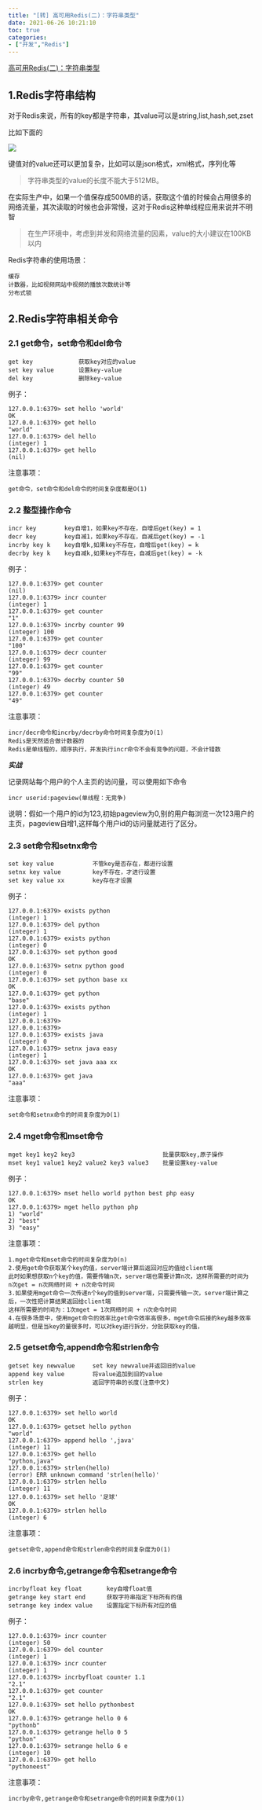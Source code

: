 ```yaml
---
title: "[转] 高可用Redis(二)：字符串类型"
date: 2021-06-26 10:21:10
toc: true
categories:
- ["开发","Redis"]
---
```


[高可用Redis(二)：字符串类型](https://www.cnblogs.com/renpingsheng/p/9774352.html)



## 1.Redis字符串结构

对于Redis来说，所有的key都是字符串，其value可以是string,list,hash,set,zset

比如下面的

![](https://file.wulicode.com/yuque/202208/04/23/0301U5Xe65tV.jpeg)

键值对的value还可以更加复杂，比如可以是json格式，xml格式，序列化等

> 字符串类型的value的长度不能大于512MB。


在实际生产中，如果一个值保存成500MB的话，获取这个值的时候会占用很多的网络流量，其次读取的时候也会非常慢，这对于Redis这种单线程应用来说并不明智

> 在生产环境中，考虑到并发和网络流量的因素，value的大小建议在100KB以内


Redis字符串的使用场景：

```
缓存
计数器，比如视频网站中视频的播放次数统计等
分布式锁
```


## 2.Redis字符串相关命令


### 2.1 get命令，set命令和del命令

```
get key             获取key对应的value
set key value       设置key-value
del key             删除key-value
```

例子：

```
127.0.0.1:6379> set hello 'world'
OK
127.0.0.1:6379> get hello
"world"
127.0.0.1:6379> del hello
(integer) 1
127.0.0.1:6379> get hello
(nil)
```

注意事项：

```
get命令，set命令和del命令的时间复杂度都是O(1)
```


### 2.2 整型操作命令

```
incr key        key自增1，如果key不存在，自增后get(key) = 1
decr key        key自减1，如果key不存在，自减后get(key) = -1
incrby key k    key自增k,如果key不存在，自增后get(key) = k
decrby key k    key自减k,如果key不存在，自减后get(key) = -k
```

例子：

```
127.0.0.1:6379> get counter
(nil)
127.0.0.1:6379> incr counter
(integer) 1
127.0.0.1:6379> get counter
"1"
127.0.0.1:6379> incrby counter 99
(integer) 100
127.0.0.1:6379> get counter
"100"
127.0.0.1:6379> decr counter
(integer) 99
127.0.0.1:6379> get counter
"99"
127.0.0.1:6379> decrby counter 50
(integer) 49
127.0.0.1:6379> get counter
"49"
```

注意事项：

```
incr/decr命令和incrby/decrby命令时间复杂度为O(1)
Redis是天然适合做计数器的
Redis是单线程的，顺序执行，并发执行incr命令不会有竞争的问题，不会计错数
```

**_实战_**

记录网站每个用户的个人主页的访问量，可以使用如下命令

```
incr userid:pageview(单线程：无竞争)
```

说明：假如一个用户的id为123,初始pageview为0,别的用户每浏览一次123用户的主页，pageview自增1,这样每个用户id的访问量就进行了区分。


### 2.3 set命令和setnx命令

```
set key value           不管key是否存在，都进行设置
setnx key value         key不存在，才进行设置
set key value xx        key存在才设置
```

例子：

```
127.0.0.1:6379> exists python
(integer) 1
127.0.0.1:6379> del python
(integer) 1
127.0.0.1:6379> exists python
(integer) 0
127.0.0.1:6379> set python good
OK
127.0.0.1:6379> setnx python good
(integer) 0
127.0.0.1:6379> set python base xx
OK
127.0.0.1:6379> get python
"base"
127.0.0.1:6379> exists python
(integer) 1
127.0.0.1:6379> 
127.0.0.1:6379> 
127.0.0.1:6379> exists java
(integer) 0
127.0.0.1:6379> setnx java easy
(integer) 1
127.0.0.1:6379> set java aaa xx
OK
127.0.0.1:6379> get java
"aaa"
```

注意事项：

```
set命令和setnx命令的时间复杂度为O(1)
```


### 2.4 mget命令和mset命令

```
mget key1 key2 key3                         批量获取key,原子操作
mset key1 value1 key2 value2 key3 value3    批量设置key-value
```

例子：

```
127.0.0.1:6379> mset hello world python best php easy
OK
127.0.0.1:6379> mget hello python php
1) "world"
2) "best"
3) "easy"
```

注意事项：

```
1.mget命令和mset命令的时间复杂度为O(n)
2.使用get命令获取某个key的值，server端计算后返回对应的值给client端
此时如果想获取n个key的值，需要传输n次，server端也需要计算n次，这样所需要的时间为 n次get = n次网络时间 + n次命令时间
3.如果使用mget命令一次传递n个key的值到server端，只需要传输一次，server端计算之后，一次性把计算结果返回给client端
这样所需要的时间为：1次mget = 1次网络时间 + n次命令时间
4.在很多场景中，使用mget命令的效率比get命令效率高很多，mget命令后接的key越多效率越明显，但是当key的量很多时，可以对key进行拆分，分批获取key的值，
```


### 2.5 getset命令,append命令和strlen命令

```
getset key newvalue     set key newvalue并返回旧的value
append key value        将value追加到旧的value
strlen key              返回字符串的长度(注意中文)
```

例子：

```
127.0.0.1:6379> set hello world
OK
127.0.0.1:6379> getset hello python
"world"
127.0.0.1:6379> append hello ',java'
(integer) 11
127.0.0.1:6379> get hello
"python,java"
127.0.0.1:6379> strlen(hello)
(error) ERR unknown command 'strlen(hello)'
127.0.0.1:6379> strlen hello
(integer) 11
127.0.0.1:6379> set hello '足球'
OK
127.0.0.1:6379> strlen hello
(integer) 6
```

注意事项：

```
getset命令,append命令和strlen命令的时间复杂度为O(1)
```


### 2.6 incrby命令,getrange命令和setrange命令

```
incrbyfloat key float       key自增float值
getrange key start end      获取字符串指定下标所有的值
setrange key index value    设置指定下标所有对应的值
```

例子：

```
127.0.0.1:6379> incr counter
(integer) 50
127.0.0.1:6379> del counter
(integer) 1
127.0.0.1:6379> incr counter
(integer) 1
127.0.0.1:6379> incrbyfloat counter 1.1
"2.1"
127.0.0.1:6379> get counter
"2.1"
127.0.0.1:6379> set hello pythonbest
OK
127.0.0.1:6379> getrange hello 0 6
"pythonb"
127.0.0.1:6379> getrange hello 0 5
"python"
127.0.0.1:6379> setrange hello 6 e
(integer) 10
127.0.0.1:6379> get hello
"pythoneest"
```

注意事项：

```
incrby命令,getrange命令和setrange命令的时间复杂度为O(1)
```

